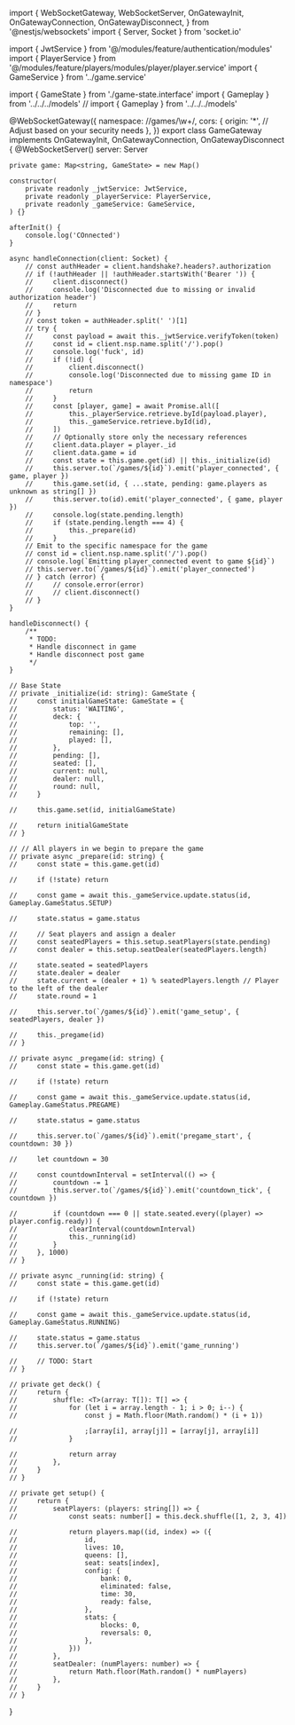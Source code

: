 import {
WebSocketGateway,
WebSocketServer,
OnGatewayInit,
OnGatewayConnection,
OnGatewayDisconnect,
} from '@nestjs/websockets'
import { Server, Socket } from 'socket.io'

import { JwtService } from '@/modules/feature/authentication/modules'
import { PlayerService } from '@/modules/feature/players/modules/player/player.service'
import { GameService } from '../game.service'

import { GameState } from './game-state.interface'
import { Gameplay } from '../../../models'
// import { Gameplay } from '../../../models'

@WebSocketGateway({
namespace: /\/games\/\w+/,
cors: {
origin: '\*', // Adjust based on your security needs
},
})
export class GameGateway implements OnGatewayInit, OnGatewayConnection, OnGatewayDisconnect {
@WebSocketServer() server: Server

    private game: Map<string, GameState> = new Map()

    constructor(
        private readonly _jwtService: JwtService,
        private readonly _playerService: PlayerService,
        private readonly _gameService: GameService,
    ) {}

    afterInit() {
        console.log('COnnected')
    }

    async handleConnection(client: Socket) {
        // const authHeader = client.handshake?.headers?.authorization
        // if (!authHeader || !authHeader.startsWith('Bearer ')) {
        //     client.disconnect()
        //     console.log('Disconnected due to missing or invalid authorization header')
        //     return
        // }
        // const token = authHeader.split(' ')[1]
        // try {
        //     const payload = await this._jwtService.verifyToken(token)
        //     const id = client.nsp.name.split('/').pop()
        //     console.log('fuck', id)
        //     if (!id) {
        //         client.disconnect()
        //         console.log('Disconnected due to missing game ID in namespace')
        //         return
        //     }
        //     const [player, game] = await Promise.all([
        //         this._playerService.retrieve.byId(payload.player),
        //         this._gameService.retrieve.byId(id),
        //     ])
        //     // Optionally store only the necessary references
        //     client.data.player = player._id
        //     client.data.game = id
        //     const state = this.game.get(id) || this._initialize(id)
        //     this.server.to(`/games/${id}`).emit('player_connected', { game, player })
        //     this.game.set(id, { ...state, pending: game.players as unknown as string[] })
        //     this.server.to(id).emit('player_connected', { game, player })
        //     console.log(state.pending.length)
        //     if (state.pending.length === 4) {
        //         this._prepare(id)
        //     }
        // Emit to the specific namespace for the game
        // const id = client.nsp.name.split('/').pop()
        // console.log(`Emitting player_connected event to game ${id}`)
        // this.server.to(`/games/${id}`).emit('player_connected')
        // } catch (error) {
        //     // console.error(error)
        //     // client.disconnect()
        // }
    }

    handleDisconnect() {
        /**
         * TODO:
         * Handle disconnect in game
         * Handle disconnect post game
         */
    }

    // Base State
    // private _initialize(id: string): GameState {
    //     const initialGameState: GameState = {
    //         status: 'WAITING',
    //         deck: {
    //             top: '',
    //             remaining: [],
    //             played: [],
    //         },
    //         pending: [],
    //         seated: [],
    //         current: null,
    //         dealer: null,
    //         round: null,
    //     }

    //     this.game.set(id, initialGameState)

    //     return initialGameState
    // }

    // // All players in we begin to prepare the game
    // private async _prepare(id: string) {
    //     const state = this.game.get(id)

    //     if (!state) return

    //     const game = await this._gameService.update.status(id, Gameplay.GameStatus.SETUP)

    //     state.status = game.status

    //     // Seat players and assign a dealer
    //     const seatedPlayers = this.setup.seatPlayers(state.pending)
    //     const dealer = this.setup.seatDealer(seatedPlayers.length)

    //     state.seated = seatedPlayers
    //     state.dealer = dealer
    //     state.current = (dealer + 1) % seatedPlayers.length // Player to the left of the dealer
    //     state.round = 1

    //     this.server.to(`/games/${id}`).emit('game_setup', { seatedPlayers, dealer })

    //     this._pregame(id)
    // }

    // private async _pregame(id: string) {
    //     const state = this.game.get(id)

    //     if (!state) return

    //     const game = await this._gameService.update.status(id, Gameplay.GameStatus.PREGAME)

    //     state.status = game.status

    //     this.server.to(`/games/${id}`).emit('pregame_start', { countdown: 30 })

    //     let countdown = 30

    //     const countdownInterval = setInterval(() => {
    //         countdown -= 1
    //         this.server.to(`/games/${id}`).emit('countdown_tick', { countdown })

    //         if (countdown === 0 || state.seated.every((player) => player.config.ready)) {
    //             clearInterval(countdownInterval)
    //             this._running(id)
    //         }
    //     }, 1000)
    // }

    // private async _running(id: string) {
    //     const state = this.game.get(id)

    //     if (!state) return

    //     const game = await this._gameService.update.status(id, Gameplay.GameStatus.RUNNING)

    //     state.status = game.status
    //     this.server.to(`/games/${id}`).emit('game_running')

    //     // TODO: Start
    // }

    // private get deck() {
    //     return {
    //         shuffle: <T>(array: T[]): T[] => {
    //             for (let i = array.length - 1; i > 0; i--) {
    //                 const j = Math.floor(Math.random() * (i + 1))

    //                 ;[array[i], array[j]] = [array[j], array[i]]
    //             }

    //             return array
    //         },
    //     }
    // }

    // private get setup() {
    //     return {
    //         seatPlayers: (players: string[]) => {
    //             const seats: number[] = this.deck.shuffle([1, 2, 3, 4])

    //             return players.map((id, index) => ({
    //                 id,
    //                 lives: 10,
    //                 queens: [],
    //                 seat: seats[index],
    //                 config: {
    //                     bank: 0,
    //                     eliminated: false,
    //                     time: 30,
    //                     ready: false,
    //                 },
    //                 stats: {
    //                     blocks: 0,
    //                     reversals: 0,
    //                 },
    //             }))
    //         },
    //         seatDealer: (numPlayers: number) => {
    //             return Math.floor(Math.random() * numPlayers)
    //         },
    //     }
    // }

}
